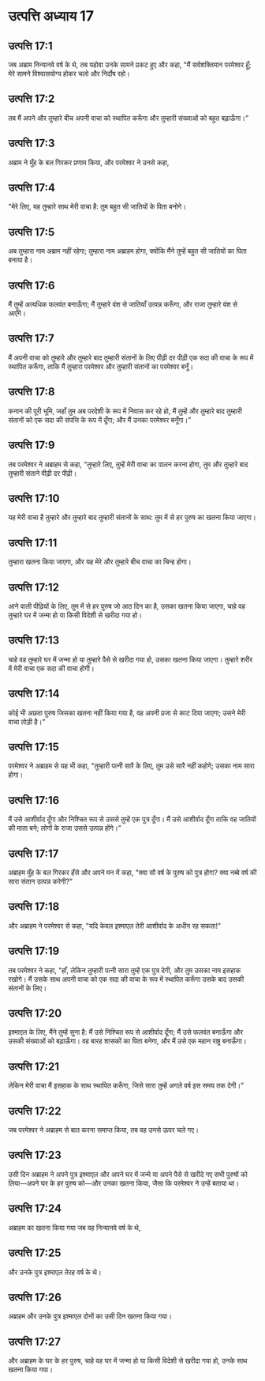 # उत्पत्ति अध्याय 17

## उत्पत्ति 17:1
जब अब्राम निन्यानवे वर्ष के थे, तब यहोवा उनके सामने प्रकट हुए और कहा, "मैं सर्वशक्तिमान परमेश्वर हूँ; मेरे सामने विश्वासयोग्य होकर चलो और निर्दोष रहो।

## उत्पत्ति 17:2
तब मैं अपने और तुम्हारे बीच अपनी वाचा को स्थापित करूँगा और तुम्हारी संख्याओं को बहुत बढ़ाऊँगा।”

## उत्पत्ति 17:3
अब्राम ने मुँह के बल गिरकर प्रणाम किया, और परमेश्वर ने उनसे कहा,

## उत्पत्ति 17:4
"मेरे लिए, यह तुम्हारे साथ मेरी वाचा है: तुम बहुत सी जातियों के पिता बनोगे।

## उत्पत्ति 17:5
अब तुम्हारा नाम अब्राम नहीं रहेगा; तुम्हारा नाम अब्राहम होगा, क्योंकि मैंने तुम्हें बहुत सी जातियों का पिता बनाया है।

## उत्पत्ति 17:6
मैं तुम्हें अत्यधिक फलवंत बनाऊँगा; मैं तुम्हारे वंश से जातियाँ उत्पन्न करूँगा, और राजा तुम्हारे वंश से आएँगे।

## उत्पत्ति 17:7
मैं अपनी वाचा को तुम्हारे और तुम्हारे बाद तुम्हारी संतानों के लिए पीढ़ी दर पीढ़ी एक सदा की वाचा के रूप में स्थापित करूँगा, ताकि मैं तुम्हारा परमेश्वर और तुम्हारी संतानों का परमेश्वर बनूँ।

## उत्पत्ति 17:8
कनान की पूरी भूमि, जहाँ तुम अब परदेशी के रूप में निवास कर रहे हो, मैं तुम्हें और तुम्हारे बाद तुम्हारी संतानों को एक सदा की संपत्ति के रूप में दूँगा; और मैं उनका परमेश्वर बनूँगा।”

## उत्पत्ति 17:9
तब परमेश्वर ने अब्राहम से कहा, "तुम्हारे लिए, तुम्हें मेरी वाचा का पालन करना होगा, तुम और तुम्हारे बाद तुम्हारी संताने पीढ़ी दर पीढ़ी।

## उत्पत्ति 17:10
यह मेरी वाचा है तुम्हारे और तुम्हारे बाद तुम्हारी संतानों के साथ: तुम में से हर पुरुष का खतना किया जाएगा।

## उत्पत्ति 17:11
तुम्हारा खतना किया जाएगा, और यह मेरे और तुम्हारे बीच वाचा का चिन्ह होगा।

## उत्पत्ति 17:12
आने वाली पीढ़ियों के लिए, तुम में से हर पुरुष जो आठ दिन का है, उसका खतना किया जाएगा, चाहे वह तुम्हारे घर में जन्मा हो या किसी विदेशी से खरीदा गया हो।

## उत्पत्ति 17:13
चाहे वह तुम्हारे घर में जन्मा हो या तुम्हारे पैसे से खरीदा गया हो, उसका खतना किया जाएगा। तुम्हारे शरीर में मेरी वाचा एक सदा की वाचा होगी।

## उत्पत्ति 17:14
कोई भी अछता पुरुष जिसका खतना नहीं किया गया है, वह अपनी प्रजा से काट दिया जाएगा; उसने मेरी वाचा तोड़ी है।”

## उत्पत्ति 17:15
परमेश्वर ने अब्राहम से यह भी कहा, "तुम्हारी पत्नी सारै के लिए, तुम उसे सारै नहीं कहोगे; उसका नाम सारा होगा।

## उत्पत्ति 17:16
मैं उसे आशीर्वाद दूँगा और निश्चित रूप से उससे तुम्हें एक पुत्र दूँगा। मैं उसे आशीर्वाद दूँगा ताकि वह जातियों की माता बने; लोगों के राजा उससे उत्पन्न होंगे।”

## उत्पत्ति 17:17
अब्राहम मुँह के बल गिरकर हँसे और अपने मन में कहा, "क्या सौ वर्ष के पुरुष को पुत्र होगा? क्या नब्बे वर्ष की सारा संतान उत्पन्न करेगी?”

## उत्पत्ति 17:18
और अब्राहम ने परमेश्वर से कहा, "यदि केवल इश्माएल तेरी आशीर्वाद के अधीन रह सकता!”

## उत्पत्ति 17:19
तब परमेश्वर ने कहा, "हाँ, लेकिन तुम्हारी पत्नी सारा तुम्हें एक पुत्र देगी, और तुम उसका नाम इसहाक रखोगे। मैं उसके साथ अपनी वाचा को एक सदा की वाचा के रूप में स्थापित करूँगा उसके बाद उसकी संतानों के लिए।

## उत्पत्ति 17:20
इश्माएल के लिए, मैंने तुम्हें सुना है: मैं उसे निश्चित रूप से आशीर्वाद दूँगा; मैं उसे फलवंत बनाऊँगा और उसकी संख्याओं को बढ़ाऊँगा। वह बारह शासकों का पिता बनेगा, और मैं उसे एक महान राष्ट्र बनाऊँगा।

## उत्पत्ति 17:21
लेकिन मेरी वाचा मैं इसहाक के साथ स्थापित करूँगा, जिसे सारा तुम्हें अगले वर्ष इस समय तक देगी।”

## उत्पत्ति 17:22
जब परमेश्वर ने अब्राहम से बात करना समाप्त किया, तब वह उनसे ऊपर चले गए।

## उत्पत्ति 17:23
उसी दिन अब्राहम ने अपने पुत्र इश्माएल और अपने घर में जन्मे या अपने पैसे से खरीदे गए सभी पुरुषों को लिया—अपने घर के हर पुरुष को—और उनका खतना किया, जैसा कि परमेश्वर ने उन्हें बताया था।

## उत्पत्ति 17:24
अब्राहम का खतना किया गया जब वह निन्यानवे वर्ष के थे,

## उत्पत्ति 17:25
और उनके पुत्र इश्माएल तेरह वर्ष के थे।

## उत्पत्ति 17:26
अब्राहम और उनके पुत्र इश्माएल दोनों का उसी दिन खतना किया गया।

## उत्पत्ति 17:27
और अब्राहम के घर के हर पुरुष, चाहे वह घर में जन्मा हो या किसी विदेशी से खरीदा गया हो, उनके साथ खतना किया गया।

